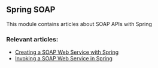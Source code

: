 ## Spring SOAP

This module contains articles about SOAP APIs with Spring 

### Relevant articles:

- [Creating a SOAP Web Service with Spring](https://www.baeldung.com/spring-boot-soap-web-service)
- [Invoking a SOAP Web Service in Spring](https://www.baeldung.com/spring-soap-web-service)
